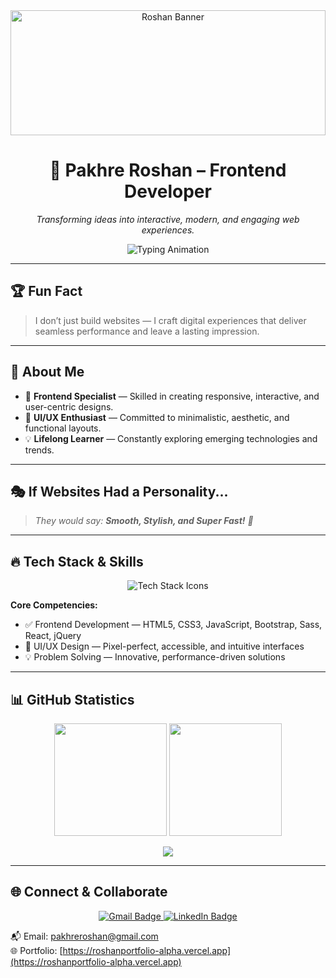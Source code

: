 <div align="center">
  <img src="https://media.licdn.com/dms/image/v2/D4D16AQFRWHFBVsW3BA/profile-displaybackgroundimage-shrink_350_1400/B4DZewfqiNHAAg-/0/1751012781169?e=1756944000&v=beta&t=4nlrzF0UZmTQL1dHyyywPl_dqGgxlk9J2SrzTfRc8Nw" alt="Roshan Banner" height="200" width="100%" />

  <h1>🚀 Pakhre Roshan – Frontend Developer</h1>
  <p><em>Transforming ideas into interactive, modern, and engaging web experiences.</em></p>
  
  <img src="https://readme-typing-svg.herokuapp.com?font=Fira+Code&size=22&pause=1000&color=F3CC30&center=true&vCenter=true&width=800&lines=🚀+Frontend+Developer+|+Backend+Developer+in+Progress;🎨+Pixel+Perfect+UI/UX+Designs;💡+Creative+Thinker+%26+Problem+Solver;🔥+Passionate+about+Tech+%26+Innovation" alt="Typing Animation" />
</div>

---

## 🏆 Fun Fact
> I don’t just build websites — I craft digital experiences that deliver seamless performance and leave a lasting impression.

---

## 🌟 About Me

- 🎯 **Frontend Specialist** — Skilled in creating responsive, interactive, and user-centric designs.  
- 🎨 **UI/UX Enthusiast** — Committed to minimalistic, aesthetic, and functional layouts.  
- 💡 **Lifelong Learner** — Constantly exploring emerging technologies and trends.

---

## 🎭 If Websites Had a Personality...
> _They would say: **Smooth, Stylish, and Super Fast!** 🚀_

---

## 🔥 Tech Stack & Skills

<p align="center">
  <img src="https://skillicons.dev/icons?i=html,css,bootstrap,js,react,jquery,nodejs,express,mongodb,git,github,canva" alt="Tech Stack Icons" />
</p>

**Core Competencies:**  
- ✅ Frontend Development — HTML5, CSS3, JavaScript, Bootstrap, Sass, React, jQuery  
- 🎨 UI/UX Design — Pixel-perfect, accessible, and intuitive interfaces  
- 💡 Problem Solving — Innovative, performance-driven solutions  

---

## 📊 GitHub Statistics

<p align="center">
  <img src="https://github-readme-stats.vercel.app/api?username=roshan773&show_icons=true&theme=radical&count_private=true" height="180" />
  <img src="https://github-readme-streak-stats.herokuapp.com/?user=roshan773&theme=radical" height="180" />
</p>

<p align="center">
  <img src="https://github-readme-activity-graph.vercel.app/graph?username=roshan773&theme=react-dark&hide_border=true" />
</p>

---

## 🌐 Connect & Collaborate

<p align="center">
  <a href="mailto:pakhreroshan@gmail.com" aria-label="Send Email">
    <img src="https://img.shields.io/badge/Gmail-%23D14836.svg?&style=for-the-badge&logo=gmail&logoColor=white" alt="Gmail Badge"/>
  </a>
  <a href="https://www.linkedin.com/in/roshan-pakhre/" aria-label="LinkedIn Profile">
    <img src="https://img.shields.io/badge/LinkedIn-%230077B5.svg?&style=for-the-badge&logo=linkedin&logoColor=white" alt="LinkedIn Badge"/>
  </a>
</p>

📬 Email: [pakhreroshan@gmail.com](mailto:pakhreroshan@gmail.com)  
🌐 Portfolio: [https://roshanportfolio-alpha.vercel.app](https://roshanportfolio-alpha.vercel.app)
